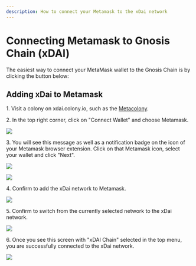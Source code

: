 ```yaml
---
description: How to connect your Metamask to the xDai network
---
```


# Connecting Metamask to Gnosis Chain (xDAI)

The easiest way to connect your MetaMask wallet to the Gnosis Chain is by clicking the button below:

<metamask-add-chain />

## Adding xDai to Metamask

1\. Visit a colony on xdai.colony.io, such as the [Metacolony](https://xdai.colony.io/colony/meta).

2\. In the top right corner, click on "Connect Wallet" and choose Metamask.

![](<../assets/Screenshot 2021-12-13 at 13.26.26.png>)

3\. You will see this message as well as a notification badge on the icon of your Metamask browser extension. Click on that Metamask icon, select your wallet and click "Next".

![](<../assets/Screenshot 2021-12-13 at 13.27.21.png>)

![](<../assets/Screenshot 2021-12-13 at 13.27.40.png>)

4\. Confirm to add the xDai network to Metamask.

![](<../assets/Screenshot 2021-12-13 at 13.28.09.png>)

5\. Confirm to switch from the currently selected network to the xDai network.

![](<../assets/Screenshot 2021-12-13 at 13.28.34.png>)

6\. Once you see this screen with "xDAI Chain" selected in the top menu, you are successfully connected to the xDai network.

![](<../assets/Screenshot 2021-12-13 at 13.28.59.png>)



